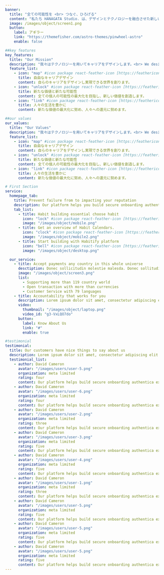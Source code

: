 ```yaml
---
banner:
  title: "全ての可能性を <br> つなぐ、ひろげる"
  content: "私たち HANAGATA Studio. は、デザインとテクノロジーを融合させた新しい価値を創造し、人々の生活を豊かにすることを目指しています。<br> HANAGATA Studio. creates new value by fusing design and technology, and aim to enrich people's lives."
  image: /images/object/screen1.png
  button:
    label: アギラー
    link: "https://themefisher.com/astro-themes/pinwheel-astro"
    enable: false

##key features
key_features:
  title: "Our Mission"
  description: "我々はテクノロジーを用いてキャリアをデザインします。<br> We design careers with technology."
  feature_list:
    - icon: "map" #icon package react-feather-icon [https://feathericons.com/]
      title: 自由なキャリアデザイン
      content: 自らのキャリアをデザインし実現できる世界を創ります。
    - icon: "unlock" #icon package react-feather-icon [https://feathericons.com/]
      title: 新たな価値と新たな可能性
      content: 全ての個人の可能性の最大化を目指し、新しい価値を創造します。
    - icon: "link" #icon package react-feather-icon [https://feathericons.com/]
      title: 人々の生活を豊かに
      content: 新たな価値の最大化に努め、人々への還元に努めます。

##our values
our_values:
  title: "Our Values"
  description: "我々はテクノロジーを用いてキャリアをデザインします。<br> We design careers with technology."
  feature_list:
    - icon: "map" #icon package react-feather-icon [https://feathericons.com/]
      title: 自由なキャリアデザイン
      content: 自らのキャリアをデザインし実現できる世界を創ります。
    - icon: "unlock" #icon package react-feather-icon [https://feathericons.com/]
      title: 新たな価値と新たな可能性
      content: 全ての個人の可能性の最大化を目指し、新しい価値を創造します。
    - icon: "link" #icon package react-feather-icon [https://feathericons.com/]
      title: 人々の生活を豊かに
      content: 新たな価値の最大化に努め、人々への還元に努めます。

# First Section
service:
  homepage_tab:
    title: Prevent failure from to impacting your reputation
    description: Our platform helps you build secure onboarding authentication experiences that retain and engage your users. We build the infrastructure, you can.
    tab_list:
      - title: Habit building essential choose habit
        icon: "lock" #icon package react-feather-icon [https://feathericons.com/]
        image: "/images/object/mobile.png"
      - title: Get an overview of Habit Calendars.
        icon: "clock" #icon package react-feather-icon [https://feathericons.com/]
        image: "/images/object/mobile2.png"
      - title: Start building with Habitify platform
        icon: "bell" #icon package react-feather-icon [https://feathericons.com/]
        image: "/images/object/desktop.png"

  our_service:
    - title: Accept payments any country in this whole universe
      desctiption: Donec sollicitudin molestie malesda. Donec sollitudin molestie malesuada. Mauris pellentesque nec, egestas non nisi. Cras ultricies ligula sed
      image: "/images/object/screen3.png"
      list:
        - Supporting more than 119 country world
        - Open transaction with more than currencies
        - Customer Service with 79 languages
    - title: Accountability that works for you
      description: Lorem ipsum dolor sit amet, consectetur adipiscing elit. Morbi egestas Werat viverra id et aliquet. vulputate egestas sollicitudin.
      video:
        thumbnail: "/images/object/laptop.png"
        video_id: "g3-VxLQO7do"
      button:
        label: Know About Us
        link: "#"
        enable: true

#testimonial
testimonial:
  title: Our customers have nice things to say about us
  description: Lorem ipsum dolor sit amet, consectetur adipiscing elit. Morbi egestas Werat viverra id et aliquet. vulputate egestas sollicitudin.
  testimonial_list:
    - author: David Cameron
      avatar: "/images/users/user-5.png"
      organization: meta limited
      rating: four
      content: Our platform helps build secure onboarding authentica experiences & engage your users. We build .
    - author: David Cameron
      avatar: "/images/users/user-6.png"
      organization: meta limited
      rating: four
      content: Our platform helps build secure onboarding authentica experiences & engage your users. We build .
    - author: David Cameron
      avatar: "/images/users/user-2.png"
      organization: meta limited
      rating: three
      content: Our platform helps build secure onboarding authentica experiences & engage your users. We build .
    - author: David Cameron
      avatar: "/images/users/user-3.png"
      organization: meta limited
      rating: five
      content: Our platform helps build secure onboarding authentica experiences & engage your users. We build .
    - author: David Cameron
      avatar: "/images/users/user-4.png"
      organization: meta limited
      rating: five
      content: Our platform helps build secure onboarding authentica experiences & engage your users. We build .
    - author: David Cameron
      avatar: "/images/users/user-1.png"
      organization: meta limited
      rating: three
      content: Our platform helps build secure onboarding authentica experiences & engage your users. We build .
    - author: David Cameron
      avatar: "/images/users/user-5.png"
      organization: meta limited
      rating: five
      content: Our platform helps build secure onboarding authentica experiences & engage your users. We build .
    - author: David Cameron
      avatar: "/images/users/user-5.png"
      organization: meta limited
      rating: five
      content: Our platform helps build secure onboarding authentica experiences & engage your users. We build .
    - author: David Cameron
      avatar: "/images/users/user-5.png"
      organization: meta limited
      rating: five
      content: Our platform helps build secure onboarding authentica experiences & engage your users. We build .
---
```

